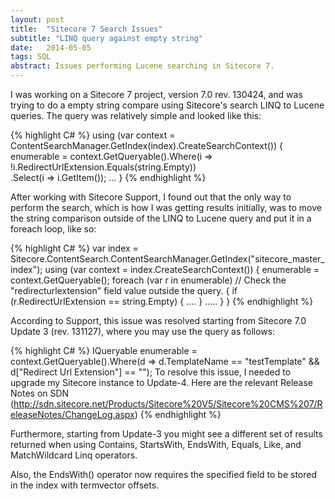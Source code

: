 ```yaml
---
layout: post
title:  "Sitecore 7 Search Issues"
subtitle: "LINQ query against empty string"
date:   2014-05-05
tags: SQL
abstract: Issues performing Lucene searching in Sitecore 7.
---
```

I was working on a Sitecore 7 project, version 7.0 rev. 130424, and was trying to do a empty string compare using Sitecore's search LINQ to Lucene queries. The query was relatively simple and looked like this:

{% highlight C# %}
using (var context = ContentSearchManager.GetIndex(index).CreateSearchContext())
{
    enumerable = context.GetQueryable<RedirectSearchResult>().Where(i => !i.RedirectUrlExtension.Equals(string.Empty))                                                                                                                                         
                                                             .Select(i => i.GetItem());
               ...
}
{% endhighlight %}

After working with Sitecore Support, I found out that the only way to perform the search, which is how I was getting results initially, was to move the string comparison outside of the LINQ to Lucene query and put it in a foreach loop, like so:

{% highlight C# %}
 var index = Sitecore.ContentSearch.ContentSearchManager.GetIndex("sitecore_master_index");
 using (var context = index.CreateSearchContext())
 {
     enumerable = context.GetQueryable<RedirectSearchResult>();
     foreach (var r in enumerable) // Check the "redirecturlextension" field value outside the query.
     {
         if (r.RedirectUrlExtension == string.Empty)
         {
         ....
         } 
      .....
     }
 }
{% endhighlight %}

According to Support, this issue was resolved starting from Sitecore 7.0 Update 3 (rev. 131127), where you may use the query as follows:

{% highlight C# %}
IQueryable<RedirectSearchResult> enumerable = context.GetQueryable<RedirectSearchResult>().Where(d => d.TemplateName == "testTemplate" && d["Redirect Url Extension"] == "");
To resolve this issue, I needed to upgrade my Sitecore instance to Update-4. Here are the relevant Release Notes on SDN (http://sdn.sitecore.net/Products/Sitecore%20V5/Sitecore%20CMS%207/ReleaseNotes/ChangeLog.aspx)
{% endhighlight %}

Furthermore, starting from Update-3 you might see a different set of results returned when using Contains, StartsWith, EndsWith, Equals, Like, and MatchWildcard Linq operators.

Also, the EndsWith() operator now requires the specified field to be stored in the index with termvector offsets.